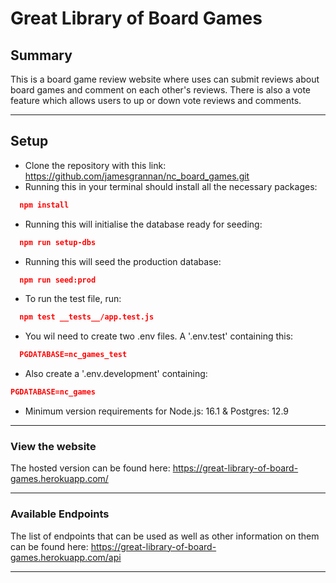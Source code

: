 # Great Library of Board Games

## Summary

This is a board game review website where uses can submit reviews about board games and comment on each other's reviews. There is also a vote feature which allows users to up or down vote reviews and comments.

---

## Setup

- Clone the repository with this link: https://github.com/jamesgrannan/nc_board_games.git
- Running this in your terminal should install all the necessary packages:

```json
  npm install
```

- Running this will initialise the database ready for seeding:

```json
  npm run setup-dbs
```

- Running this will seed the production database:

```json
  npm run seed:prod
```

- To run the test file, run:

```json
  npm test __tests__/app.test.js
```

- You wil need to create two .env files. A '.env.test' containing this:

```json
  PGDATABASE=nc_games_test
```

- Also create a '.env.development' containing:

```json
PGDATABASE=nc_games
```

- Minimum version requirements for Node.js: 16.1 & Postgres: 12.9

---

### View the website

The hosted version can be found here: https://great-library-of-board-games.herokuapp.com/

---

### Available Endpoints

The list of endpoints that can be used as well as other information on them can be found here: https://great-library-of-board-games.herokuapp.com/api

---
